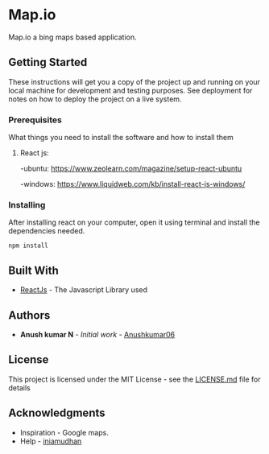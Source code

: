 # Map.io

Map.io a bing maps based application.

## Getting Started

These instructions will get you a copy of the project up and running on your local machine for development and testing purposes. See deployment for notes on how to deploy the project on a live system.

### Prerequisites

What things you need to install the software and how to install them

1) React js: 

      -ubuntu: https://www.zeolearn.com/magazine/setup-react-ubuntu

      -windows:  https://www.liquidweb.com/kb/install-react-js-windows/

### Installing

After installing react on your computer, open it using terminal and install the dependencies needed.

```
npm install
```
## Built With

* [ReactJs](https://reactjs.org/) - The Javascript Library used

## Authors

* **Anush kumar N** - *Initial work* - [Anushkumar06](https://github.com/Anushkumar06)

## License

This project is licensed under the MIT License - see the [LICENSE.md](LICENSE.md) file for details

## Acknowledgments
* Inspiration - Google maps.
* Help - [iniamudhan](https://github.com/iniamudhan/react-bingmaps/blob/dev/src/App.js)
